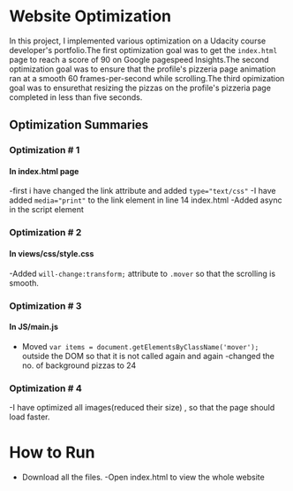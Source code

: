 # Website Optimization
 In this  project, I implemented various optimization on a Udacity course developer's portfolio.The first optimization goal was to get the `index.html` page to reach a score of 90 on Google pagespeed Insights.The second optimization goal was to ensure that the profile's pizzeria page animation ran at a smooth 60 frames-per-second while scrolling.The third opimization goal was to ensurethat resizing the pizzas on the profile's pizzeria page completed in less than five seconds.

 ## Optimization Summaries
 
 ### Optimization # 1
 #### In index.html page
 -first i have changed the link attribute and added `type="text/css"`
 -I have added `media="print"` to the link element in line 14 index.html
 -Added async in the script element 
 
 ### Optimization # 2
 #### In views/css/style.css
 -Added `will-change:transform;` attribute to `.mover` so that the scrolling is smooth.

 ### Optimization # 3
 #### In JS/main.js
 - Moved `var items = document.getElementsByClassName('mover');` outside the DOM so that it is not called again and again
 -changed the no. of background pizzas to 24

 ### Optimization # 4
 -I have optimized all images(reduced their size) , so that the page should load faster.

 # How to Run
 - Download all the files.
 -Open index.html to view the whole website 
